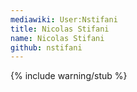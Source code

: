 ```yaml
---
mediawiki: User:Nstifani
title: Nicolas Stifani
name: Nicolas Stifani
github: nstifani
---
```


{% include warning/stub %}
